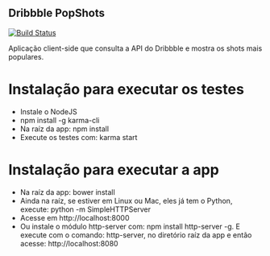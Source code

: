 ## Dribbble PopShots

[![Build Status](https://travis-ci.org/macndesign/dribbble_popshots.svg)](https://travis-ci.org/macndesign/dribbble_popshots)

Aplicação client-side que consulta a API do Dribbble e mostra os shots mais populares.

# Instalação para executar os testes
- Instale o NodeJS
- npm install -g karma-cli
- Na raíz da app: npm install
- Execute os testes com: karma start

# Instalação para executar a app
- Na raíz da app: bower install
- Ainda na raíz, se estiver em Linux ou Mac, eles já tem o Python, execute: python -m SimpleHTTPServer
- Acesse em http://localhost:8000
- Ou instale o módulo http-server com: npm install http-server -g. E execute com o comando: http-server, no diretório raíz da app e então acesse: http://localhost:8080
